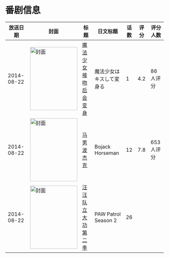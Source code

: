 # 番剧信息

|放送日期|封面|标题|日文标题|话数|评分|评分人数|
|---|---|---|---|---|---|---|
|2014-08-22|<img src="/img/no_icon_subject.png" alt="封面" style="width:150px;height:200px;object-fit:cover;">|[魔法少女接吻后会变身](https://bangumi.tv/subject/100024)|魔法少女はキスして変身る|1|4.2|86人评分|
|2014-08-22|<img src="//lain.bgm.tv/pic/cover/c/71/ec/124649_c10FQ.jpg" alt="封面" style="width:150px;height:200px;object-fit:cover;">|[马男波杰克](https://bangumi.tv/subject/124649)|Bojack Horseman|12|7.8|653人评分|
|2014-08-22|<img src="//lain.bgm.tv/pic/cover/c/ae/94/301845_IL82d.jpg" alt="封面" style="width:150px;height:200px;object-fit:cover;">|[汪汪队立大功 第二季](https://bangumi.tv/subject/301845)|PAW Patrol Season 2|26|||
